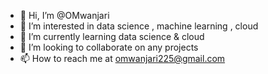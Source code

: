 - 👋 Hi, I’m @OMwanjari
- 👀 I’m interested in data science , machine learning , cloud 
- 🌱 I’m currently learning data science & cloud 
- 💞️ I’m looking to collaborate on any projects
- 📫 How to reach me at omwanjari225@gmail.com

<!---
OMwanjari/OMwanjari is a ✨ special ✨ repository because its `README.md` (this file) appears on your GitHub profile.
You can click the Preview link to take a look at your changes.
--->
